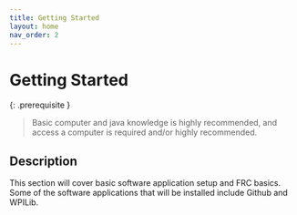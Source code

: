 ```yaml
---
title: Getting Started
layout: home
nav_order: 2
---
```


# Getting Started

{: .prerequisite }
> Basic computer and java knowledge is highly recommended, and access a computer is required and/or highly recommended.

## Description
This section will cover basic software application setup and FRC basics. Some of the software applications that will be installed include Github and WPILib. 

